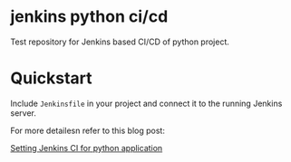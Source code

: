 # jenkins python ci/cd

Test repository for Jenkins based CI/CD of python project.


# Quickstart


Include `Jenkinsfile` in your project and connect it to the running Jenkins server.

For more detailesn refer to this blog post:

[Setting Jenkins CI for python application](https://mdyzma.github.io/2017/10/14/python-app-and-jenkins/)